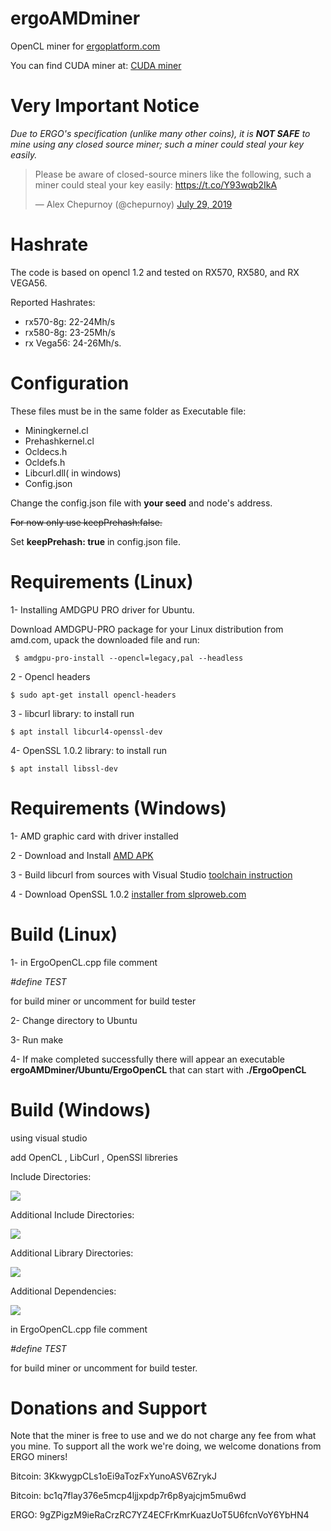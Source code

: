 # ergoAMDminer
OpenCL miner for [ergoplatform.com](https://github.com/ergoplatform)

You can find CUDA miner at:  [CUDA miner](https://github.com/ergoplatform/Autolykos-GPU-miner/tree/master/secp256k1)
# Very Important Notice
*Due to ERGO's specification (unlike many other coins), it is __NOT SAFE__ to mine using any closed source miner; such a miner could steal your key easily.*
<blockquote class="twitter-tweet"><p lang="en" dir="ltr">Please be aware of closed-source miners like the following, such a miner could steal your key easily: <a href="https://t.co/Y93wqb2IkA">https://t.co/Y93wqb2IkA</a></p>&mdash; Alex Chepurnoy (@chepurnoy) <a href="https://twitter.com/chepurnoy/status/1155901160915701760?ref_src=twsrc%5Etfw">July 29, 2019</a></blockquote>


# Hashrate
The code is based on opencl 1.2 and tested on RX570, RX580, and RX VEGA56.

Reported Hashrates:
* rx570-8g: 22-24Mh/s 
* rx580-8g: 23-25Mh/s 
* rx Vega56: 24-26Mh/s. 


# Configuration
These files must be in the same folder as Executable file:
  * Miningkernel.cl
  * Prehashkernel.cl
  * Ocldecs.h
  * Ocldefs.h
  * Libcurl.dll( in windows)
  * Config.json
  
 Change the config.json file with __your seed__ and node's address. 
 
 ~~For now only use keepPrehash:false.~~
 
 Set __keepPrehash: true__ in config.json file.
 
 # Requirements (Linux)
 
  1- Installing AMDGPU PRO driver for Ubuntu.
  
  Download AMDGPU-PRO package for your Linux distribution from amd.com, upack the downloaded file and run: 
  
     $ amdgpu-pro-install --opencl=legacy,pal --headless
  
  2 - Opencl headers
  
    $ sudo apt-get install opencl-headers
  
  3 - libcurl library: to install run
  
    $ apt install libcurl4-openssl-dev
  
  4- OpenSSL 1.0.2 library: to install run
  
    $ apt install libssl-dev
  
 # Requirements (Windows)
 
 1- AMD graphic card with driver installed
 
 2 - Download and Install [AMD APK](amd-dev.wpengine.netdna-cdn.com/app-sdk/installers/APPSDKInstaller/3.0.130.135-GA/full/AMD-APP-SDKInstaller-v3.0.130.135-GA-windows-F-x64.exe)
 
 3 - Build libcurl from sources with Visual Studio [toolchain instruction](https://medium.com/@chuy.max/compile-libcurl-on-windows-with-visual-studio-2017-x64-and-ssl-winssl-cff41ac7971d) 
 
 4 - Download OpenSSL 1.0.2 [installer from slproweb.com](https://slproweb.com/download/Win64OpenSSL-1_0_2r.exe)
 
 # Build (Linux)
 
 
1- in ErgoOpenCL.cpp file comment 

*#define _TEST_* 

for build miner or uncomment for build tester

2- Change directory to Ubuntu
 
3- Run make 

4- If make completed successfully there will appear an executable **ergoAMDminer/Ubuntu/ErgoOpenCL** that can start with **./ErgoOpenCL** 
 
 
# Build (Windows)
using visual studio

add OpenCL , LibCurl , OpenSSl libreries

Include Directories:

![](https://github.com/amin63moradi/ergoAMDminer/blob/master/img/includeDir.png)


Additional Include Directories:

![](https://github.com/amin63moradi/ergoAMDminer/blob/master/img/AddInc.png)



Additional Library Directories:


![](https://github.com/amin63moradi/ergoAMDminer/blob/master/img/AddLib.png)



Additional Dependencies:


![](https://github.com/amin63moradi/ergoAMDminer/blob/master/img/AddDep.png)


in ErgoOpenCL.cpp file comment 

*#define _TEST_* 

for build miner or uncomment for build tester.

# Donations and Support

Note that the miner is free to use and we do not charge any fee from what you mine.
To support all the work we're doing, we welcome donations from ERGO miners!

Bitcoin: 3KkwygpCLs1oEi9aTozFxYunoASV6ZrykJ

Bitcoin: bc1q7flay376e5mcp4ljjxpdp7r6p8yajcjm5mu6wd

ERGO: 9gZPigzM9ieRaCrzRC7YZ4ECFrKmrKuazUoT5U6fcnVoY6YbHN4
